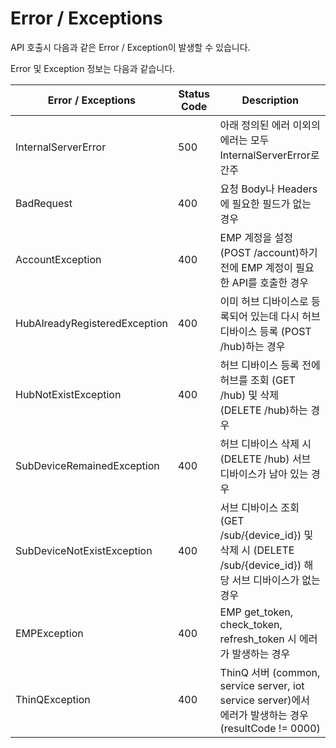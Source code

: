 # Error / Exceptions

API 호출시 다음과 같은 Error / Exception이 발생할 수 있습니다.&#x20;

Error 및 Exception 정보는 다음과 같습니다.&#x20;

| Error / Exceptions            | Status Code | Description                                                                              |
| ----------------------------- | ----------- | ---------------------------------------------------------------------------------------- |
| InternalServerError           | 500         | 아래 정의된 에러 이외의 에러는 모두 InternalServerError로 간주                                             |
| BadRequest                    | 400         | 요청 Body나 Headers에 필요한 필드가 없는 경우                                                          |
| AccountException              | 400         | EMP 계정을 설정 (POST /account)하기 전에 EMP 계정이 필요한 API를 호출한 경우                                  |
| HubAlreadyRegisteredException | 400         | 이미 허브 디바이스로 등록되어 있는데 다시 허브 디바이스 등록 (POST /hub)하는 경우                                      |
| HubNotExistException          | 400         | 허브 디바이스 등록 전에 허브를 조회 (GET /hub) 및 삭제 (DELETE /hub)하는 경우                                  |
| SubDeviceRemainedException    | 400         | 허브 디바이스 삭제 시 (DELETE /hub) 서브 디바이스가 남아 있는 경우                                             |
| SubDeviceNotExistException    | 400         | 서브 디바이스 조회 (GET /sub/{device\_id}) 및 삭제 시 (DELETE /sub/{device\_id}) 해당 서브 디바이스가 없는 경우   |
| EMPException                  | 400         | EMP get\_token, check\_token, refresh\_token 시 에러가 발생하는 경우                               |
| ThinQException                | 400         | ThinQ 서버 (common, service server, iot service server)에서 에러가 발생하는 경우 (resultCode != 0000) |
